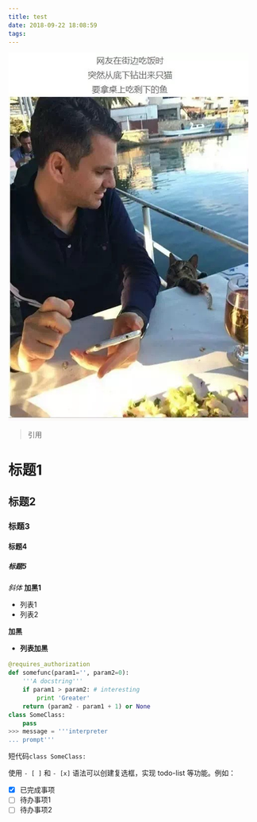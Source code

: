 ```yaml
---
title: test
date: 2018-09-22 18:08:59
tags:
---
```

![](test/1.jpg)
> 引用


# 标题1
## 标题2
### 标题3
#### 标题4
##### 标题5
*斜体*
**加黑1**

- 列表1
- 列表2

**加黑**

- **列表加黑**

``` python
@requires_authorization
def somefunc(param1='', param2=0):
    '''A docstring'''
    if param1 > param2: # interesting
        print 'Greater'
    return (param2 - param1 + 1) or None
class SomeClass:
    pass
>>> message = '''interpreter
... prompt'''
```

短代码`class SomeClass:`


使用 `- [ ]` 和 `- [x]` 语法可以创建复选框，实现 todo-list 等功能。例如：

- [x] 已完成事项
- [ ] 待办事项1
- [ ] 待办事项2
